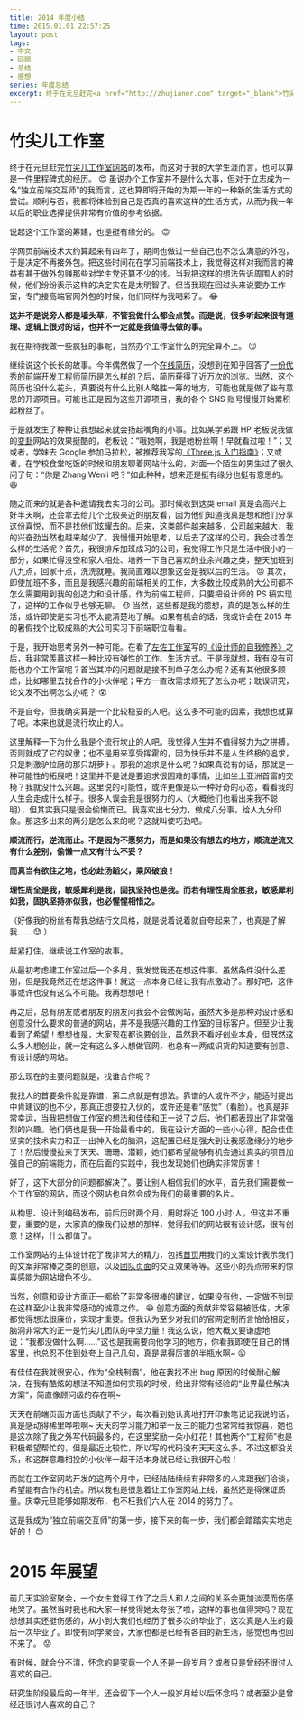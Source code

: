 ```yaml
---
title: 2014 年度小结
time: 2015.01.01 22:57:25
layout: post
tags:
- 中文
- 回顾
- 总结
- 感想
series: 年度总结
excerpt: 终于在元旦赶完<a href="http://zhujianer.com" target="_blank">竹尖儿工作室网站</a>的发布，而这对于我的大学生涯而言，也可以算是一件里程碑式的经历。虽说办个工作室并不是什么大事，但对于立志成为一名“独立前端交互师”的我而言，这也算即将开始的为期一年的一种新的生活方式的尝试。顺利与否，我都将体验到自己是否真的喜欢这样的生活方式，从而为我一年以后的职业选择提供非常有价值的参考依据。
---
```


# 竹尖儿工作室

终于在元旦赶完<a href="http://zhujianer.com" target="_blank">竹尖儿工作室网站</a>的发布，而这对于我的大学生涯而言，也可以算是一件里程碑式的经历。 :heart_eyes: 虽说办个工作室并不是什么大事，但对于立志成为一名“独立前端交互师”的我而言，这也算即将开始的为期一年的一种新的生活方式的尝试。顺利与否，我都将体验到自己是否真的喜欢这样的生活方式，从而为我一年以后的职业选择提供非常有价值的参考依据。

说起这个工作室的筹建，也是挺有缘分的。 :blush:

学网页前端技术大约算起来有四年了，期间也做过一些自己也不怎么满意的外包，于是决定不再接外包。把这些时间花在学习前端技术上，我觉得这样对我而言的裨益有甚于做外包赚那些对学生党还算不少的钱。当我把这样的想法告诉周围人的时候，他们纷纷表示这样的决定实在是太明智了。但当我现在回过头来说要办工作室，专门接高端官网外包的时候，他们同样为我喝彩了。 :joy:

**这并不是说旁人都是墙头草，不管我做什么都会点赞。而是说，很多听起来很有道理、逻辑上很对的话，也并不一定就是我值得去做的事。**

我在期待我做一些疯狂的事呢，当然办个工作室什么的完全算不上。 :smirk:

继续说这个长长的故事。今年偶然做了一个<a href="http://zhujianer.com" target="_blank">在线简历</a>，没想到在知乎回答了<a href="http://www.zhihu.com/question/23150301/answer/32496711" target="_blank">一份优秀的前端开发工程师简历是怎么样的？</a>后，简历获得了近万次的浏览。当然，这个简历也没什么花头，真要说有什么比别人略胜一筹的地方，可能也就是做了些有意思的开源项目。可能也正是因为这些开源项目，我的各个 SNS 账号慢慢开始累积起粉丝了。

于是就发生了种种让我想起来就会扬起嘴角的小事。比如某学弟跟 HP 老板说我做的<a href="http://zhangwenli.com/biangua" target="_blank">变卦</a>网站的效果挺酷的，老板说：“哦她啊，我是她粉丝啊！早就看过啦！”；又或者，学妹去 Google 参加马拉松，被推荐我写的<a href="http://read.douban.com/ebook/7412854/" target="_blank">《Three.js 入门指南》</a>；又或者，在学校食堂吃饭的时候和朋友聊着网站什么的，对面一个陌生的男生过了很久问了句：“你是 Zhang Wenli 吧？”如此种种，想来还是挺有缘分也挺有意思的。 :laughing:

随之而来的就是各种邀请我去实习的公司。那时候收到这类 email 真是会高兴上好半天啊，还会拿去给几个比较亲近的朋友看，因为他们知道我真是想和他们分享这份喜悦，而不是找他们炫耀去的。后来，这类邮件越来越多，公司越来越大，我的兴奋劲当然也越来越少了。我慢慢开始思考，以后去了这样的公司，我会过着怎么样的生活呢？首先，我很排斥加班成习的公司，我觉得工作只是生活中很小的一部分，如果忙得没空和家人相处、培养一下自己喜欢的业余兴趣之类，整天加班到八九点，回家十点，洗洗就睡。我简直难以想象这会是我以后的生活。 :rage: 其次，即使加班不多，而且是我感兴趣的前端相关的工作，大多数比较成熟的大公司都不怎么需要用到我的创造力和设计感，作为前端工程师，只要把设计师的 PS 稿实现了，这样的工作似乎也够无聊。 :disappointed: 当然，这些都是我的臆想，真的是怎么样的生活，或许即使是实习也不太能清楚地了解。如果有机会的话，我或许会在 2015 年的暑假找个比较成熟的大公司实习下前端职位看看。

于是，我开始思考另外一种可能。在看了<a href="http://weibo.com/u/1743943442" target="_blank">左佐工作室</a>写的<a href="http://book.douban.com/subject/25923079/" target="_blank">《设计师的自我修养》</a>之后，我非常羡慕这样一种比较有弹性的工作、生活方式。于是我就想，我有没有可能也办个工作室呢？首当其冲的问题就是接不到单子怎么办呢？还有其他很多顾虑，比如哪里去找合作的小伙伴呢；甲方一直改需求烦死了怎么办呢；耽误研究，论文发不出啊怎么办呢？ :dizzy_face:

不是自夸，但我确实算是一个比较稳妥的人吧。这么多不可能的因素，我想也就算了吧。本来也就是流行坎止的人。

这里解释一下为什么我是个流行坎止的人吧。我觉得人生并不值得努力为之拼搏，否则就成了它的奴隶；也不是用来享受挥霍的，因为快乐并不是人生终极的追求，只是刺激驴拉磨的那只胡萝卜。那我的追求是什么呢？如果真说有的话，那就是一种可能性的拓展吧！这里并不是说是要追求很困难的事情，比如坐上亚洲首富的交椅？我就没什么兴趣。这里说的可能性，或许更像是以一种好奇的心态，看看我的人生会走成什么样子。很多人误会我是很努力的人（大概他们也看出来我不聪明），但其实我只是很会偷懒而已。我喜欢出七分力，做成八分事，给人九分印象。那这多出来的两分是怎么来的呢？这就叫使巧劲吧。

**顺流而行，逆流而止。不是因为不愿努力，而是如果没有想去的地方，顺流逆流又有什么差别，偷懒一点又有什么不妥？**

**而真当有欲往之地，也必赴汤蹈火，乘风破浪！**

**理性周全是我，敏感犀利是我，固执坚持也是我。而若有理性周全胜我，敏感犀利如我，固执坚持亦似我，也必惺惺相惜之。**

（好像我的粉丝有帮我总结行文风格，就是说着说着就自夸起来了，也真是了解我…… :sweat: ）

赶紧打住，继续说工作室的故事。

从最初考虑建工作室过后一个多月，我发觉我还在想这件事。虽然条件没什么差别，但是我竟然还在想这件事！就这一点本身已经让我有点激动了。那好吧，这件事或许也没有这么不可能。我再想想吧！

再之后，总有朋友或者朋友的朋友问我会不会做网站，虽然大多是那种对设计感和创意没什么要求的普通的网站，并不是我感兴趣的工作室的目标客户。但至少让我看到了希望！想想也是，大家现在都说要创业，虽然我不看好创业本身，但既然这么多人想创业，就一定有这么多人想做官网，也总有一两成识货的知道要有创意、有设计感的网站。

那么现在的主要问题就是，找谁合作呢？

我找人的首要条件就是靠谱，第二点就是有想法。靠谱的人或许不少，能适时提出中肯建议的也不少，那真正想要拉入伙的，或许还是看“感觉”（看脸）。也真是非常幸运，当我把想做工作室的想法和佳佳和正一说了之后，他们都表现出了非常强烈的兴趣。他们俩也是我一开始最看中的，我在设计方面的一些小心得，配合佳佳坚实的技术实力和正一出神入化的脑洞，这配置已经是强大到让我感激缘分的地步了！然后慢慢拉来了天天、珊珊、潜颖，她们都希望能够有机会通过真实的项目加强自己的前端能力，而在后面的实践中，我也发现她们也确实非常厉害！

好了，这下大部分的问题都解决了。要让别人相信我们的水平，首先我们需要做一个工作室的网站，而这个网站也自然会成为我们的最重要的名片。

从构思、设计到编码发布，前后历时两个月，用时将近 100 小时·人。但这并不重要，重要的是，大家真的像我们设想的那样，觉得我们的网站很有设计感，很有创意！这样，什么都值了。

工作室网站的主体设计花了我非常大的精力，包括<a href="http://zhujianer.com" target="_blank">首页</a>用我们的文案设计表示我们的文案非常棒之类的创意，以及<a href="http://zhujianer.com/team.html" target="_blank">团队页面</a>的交互效果等等。这些小的亮点带来的惊喜感能为网站增色不少。

当然，创意和设计方面正一都给了非常多很棒的建议，如果没有他，一定做不到现在这样至少让我非常感动的诚意之作。 :grin: 创意方面的贡献非常容易被低估，大家都觉得想法很廉价，实现才重要。但我认为至少对我们的官网定制而言恰恰相反，脑洞非常大的正一是竹尖儿团队的中坚力量！我这么说，他大概又要谦虚地说：“我都没做什么啊……”这也是我需要向他学习的地方，你看我即使在自己的博客里，也总忍不住到处夸上自己几句，真是晃得厉害的半瓶水啊~ :stuck_out_tongue_closed_eyes:

有佳佳在我就很安心，作为“全栈制霸”，他在我找不出 bug 原因的时候耐心解决，在我有酷炫的想法不知道如何实现的时候，给出非常有经验的“业界最佳解决方案”，简直像顾问级的存在啊~

天天在前端页面方面也贡献了不少，每次看到她认真地打开印象笔记记我说的话，真是感动得稀里哗啦啊~ 天天的学习能力和举一反三的能力也常常给我惊喜，她也是这次除了我之外写代码最多的，在这里奖励一朵小红花！其他两个“工程师”也是积极希望帮忙的，但是最近比较忙，所以写的代码没有天天这么多。不过这都没关系，和这群意趣相投的小伙伴一起干活本身就已经让我很开心啦！

而就在工作室网站开发的这两个月中，已经陆陆续续有非常多的人来跟我们洽谈，希望能有合作的机会。所以我也是很急着让工作室网站上线，虽然还是得保证质量。庆幸元旦能够如期发布，也不枉我们六人在 2014 的努力了。

这是我成为“独立前端交互师”的第一步，接下来的每一步，我们都会踏踏实实地走好的！ :blush:

# 2015 年展望

前几天实验室聚会，一个女生觉得工作了之后人和人之间的关系会更加淡漠而伤感地哭了。虽然当时我也和大家一样觉得她太夸张了啦，这样的事也值得哭吗？现在想想其实还挺伤感的，从小到大我们也经历了很多次的毕业了，这次真是人生的最后一次毕业了。即使有同学聚会，大家也都是已经有各自的新生活，感觉也再也回不来了。 :worried:

有时候，就会分不清，怀念的是究竟一个人还是一段岁月？或者只是曾经还很讨人喜欢的自己。

研究生阶段最后的一年半，还会留下一个人一段岁月给以后怀念吗？或者至少是曾经还很讨人喜欢的自己？
